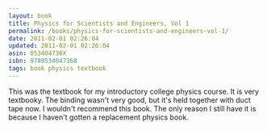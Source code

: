 ```yaml
---
layout: book
title: Physics for Scientists and Engineers, Vol 1
permalink: /books/physics-for-scientists-and-engineers-vol-1/
date: 2011-02-01 02:26:04
updated: 2011-02-01 02:26:04
asin: 053404736X
isbn: 9780534047368
tags: book physics textbook
---
```

This was the textbook for my introductory college physics course. It is very
textbooky. The binding wasn't very good, but it's held together with duct tape
now. I wouldn't recommend this book. The only reason I still have it is because
I haven't gotten a replacement physics book.
